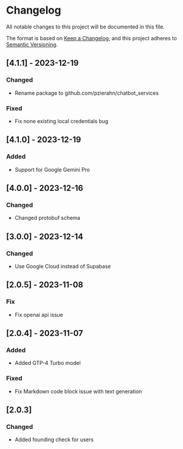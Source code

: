 # Changelog

All notable changes to this project will be documented in this file.

The format is based on [Keep a Changelog](https://keepachangelog.com/en/1.0.0/),
and this project adheres to [Semantic Versioning](https://semver.org/spec/v2.0.0.html).

## [4.1.1] - 2023-12-19

### Changed

- Rename package to github.com/pzierahn/chatbot_services

### Fixed

- Fix none existing local credentials bug

## [4.1.0] - 2023-12-19

### Added

- Support for Google Gemini Pro

## [4.0.0] - 2023-12-16

### Changed

- Changed protobuf schema

## [3.0.0] - 2023-12-14

### Changed

- Use Google Cloud instead of Supabase

## [2.0.5] - 2023-11-08

### Fix

- Fix openai api issue

## [2.0.4] - 2023-11-07

### Added

- Added GTP-4 Turbo model

### Fixed

- Fix Markdown code block issue with text generation

## [2.0.3]

### Changed

- Added founding check for users
